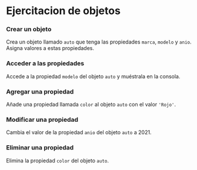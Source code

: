 # Ejercitacion de objetos

### Crear un objeto

Crea un objeto llamado `auto` que tenga las propiedades `marca`, `modelo` y `anio`. Asigna valores a estas propiedades.

### Acceder a las propiedades

Accede a la propiedad `modelo` del objeto `auto` y muéstrala en la consola.

### Agregar una propiedad

Añade una propiedad llamada `color` al objeto `auto` con el valor `'Rojo'`.

### Modificar una propiedad

Cambia el valor de la propiedad `anio` del objeto `auto` a 2021.

### Eliminar una propiedad

Elimina la propiedad `color` del objeto `auto`.
